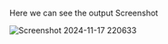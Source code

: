 Here we can see the output Screenshot

![Screenshot 2024-11-17 220633](https://github.com/user-attachments/assets/23414f20-9433-4330-82bc-1ac594270905)
